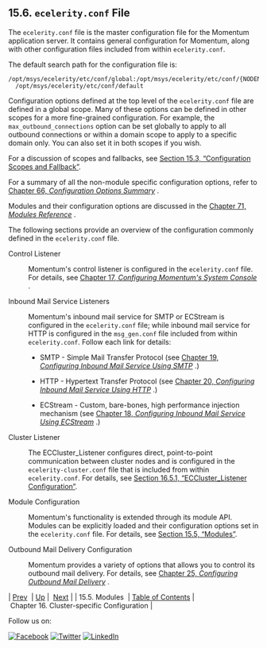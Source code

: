 ## 15.6. `ecelerity.conf` File

The `ecelerity.conf` file is the master configuration file for the Momentum application server. It contains general configuration for Momentum, along with other configuration files included from within `ecelerity.conf`.

The default search path for the configuration file is:

```
/opt/msys/ecelerity/etc/conf/global:/opt/msys/ecelerity/etc/conf/{NODENAME}:»
  /opt/msys/ecelerity/etc/conf/default
```

Configuration options defined at the top level of the `ecelerity.conf` file are defined in a global scope. Many of these options can be defined in other scopes for a more fine-grained configuration. For example, the `max_outbound_connections` option can be set globally to apply to all outbound connections or within a domain scope to apply to a specific domain only. You can also set it in both scopes if you wish.

For a discussion of scopes and fallbacks, see [Section 15.3, “Configuration Scopes and Fallback”](ecelerity.conf.fallback.php "15.3. Configuration Scopes and Fallback").

For a summary of all the non-module specific configuration options, refer to [Chapter 66, *Configuration Options Summary*](config.options.summary.php "Chapter 66. Configuration Options Summary") .

Modules and their configuration options are discussed in the [Chapter 71, *Modules Reference*](modules.php "Chapter 71. Modules Reference") .

The following sections provide an overview of the configuration commonly defined in the `ecelerity.conf` file.

<dl class="variablelist">

<dt>Control Listener</dt>

<dd>

Momentum's control listener is configured in the `ecelerity.conf` file. For details, see [Chapter 17, *Configuring Momentum's System Console*](control_listener.php "Chapter 17. Configuring Momentum's System Console") .

</dd>

<dt>Inbound Mail Service Listeners</dt>

<dd>

Momentum's inbound mail service for SMTP or ECStream is configured in the `ecelerity.conf` file; while inbound mail service for HTTP is configured in the `msg_gen.conf` file included from within `ecelerity.conf`. Follow each link for details:

*   SMTP - Simple Mail Transfer Protocol (see [Chapter 19, *Configuring Inbound Mail Service Using SMTP*](esmtp_listener.php "Chapter 19. Configuring Inbound Mail Service Using SMTP") .)

*   HTTP - Hypertext Transfer Protocol (see [Chapter 20, *Configuring Inbound Mail Service Using HTTP*](http_listener.php "Chapter 20. Configuring Inbound Mail Service Using HTTP") .)

*   ECStream - Custom, bare-bones, high performance injection mechanism (see [Chapter 18, *Configuring Inbound Mail Service Using ECStream*](ecstream_listener.php "Chapter 18. Configuring Inbound Mail Service Using ECStream") .)

</dd>

<dt>Cluster Listener</dt>

<dd>

The ECCluster_Listener configures direct, point-to-point communication between cluster nodes and is configured in the `ecelerity-cluster.conf` file that is included from within `ecelerity.conf`. For details, see [Section 16.5.1, “ECCluster_Listener Configuration”](cluster.listeners.php#eccluster_listener "16.5.1. ECCluster_Listener Configuration").

</dd>

<dt>Module Configuration</dt>

<dd>

Momentum's functionality is extended through its module API. Modules can be explicitly loaded and their configuration options set in the `ecelerity.conf` file. For details, see [Section 15.5, “Modules”](module_config.php "15.5. Modules").

</dd>

<dt>Outbound Mail Delivery Configuration</dt>

<dd>

Momentum provides a variety of options that allows you to control its outbound mail delivery. For details, see [Chapter 25, *Configuring Outbound Mail Delivery*](outbound_mail.php "Chapter 25. Configuring Outbound Mail Delivery") .

</dd>

</dl>

| [Prev](module_config.php)  | [Up](conf.overview.php) |  [Next](cluster.php) |
| 15.5. Modules  | [Table of Contents](index.php) |  Chapter 16. Cluster-specific Configuration |

Follow us on:

[![Facebook](https://support.messagesystems.com/images/icon-facebook.png)](http://www.facebook.com/messagesystems) [![Twitter](https://support.messagesystems.com/images/icon-twitter.png)](http://twitter.com/#!/MessageSystems) [![LinkedIn](https://support.messagesystems.com/images/icon-linkedin.png)](http://www.linkedin.com/company/message-systems)